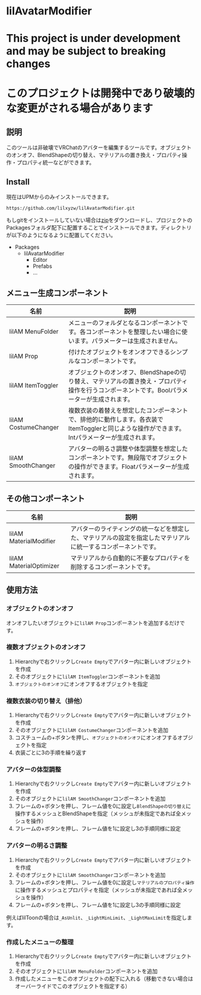 lilAvatarModifier
====

# This project is under development and may be subject to breaking changes
# このプロジェクトは開発中であり破壊的な変更がされる場合があります

## 説明

このツールは非破壊でVRChatのアバターを編集するツールです。オブジェクトのオンオフ、BlendShapeの切り替え、マテリアルの置き換え・プロパティ操作・プロパティ統一などができます。

## Install

現在はUPMからのみインストールできます。

```
https://github.com/lilxyzw/lilAvatarModifier.git
```

もしgitをインストールしていない場合は[zip](https://github.com/lilxyzw/lilAvatarModifier/archive/refs/heads/main.zip)をダウンロードし、プロジェクトのPackagesフォルダ配下に配置することでインストールできます。ディレクトリが以下のようになるように配置してください。

- Packages
  - lilAvatarModifier
    - Editor
    - Prefabs
    - ...

## メニュー生成コンポーネント

|名前|説明|
|-|-|
|lilAM MenuFolder|メニューのフォルダとなるコンポーネントです。各コンポーネントを整理したい場合に使います。パラメーターは生成されません。|
|lilAM Prop|付けたオブジェクトをオンオフできるシンプルなコンポーネントです。|
|lilAM ItemToggler|オブジェクトのオンオフ、BlendShapeの切り替え、マテリアルの置き換え・プロパティ操作を行うコンポーネントです。Boolパラメーターが生成されます。|
|lilAM CostumeChanger|複数衣装の着替えを想定したコンポーネントで、排他的に動作します。各衣装でItemTogglerと同じような操作ができます。Intパラメーターが生成されます。|
|lilAM SmoothChanger|アバターの明るさ調整や体型調整を想定したコンポーネントです。無段階でオブジェクトの操作ができます。Floatパラメーターが生成されます。|

## その他コンポーネント

|名前|説明|
|-|-|
|lilAM MaterialModifier|アバターのライティングの統一などを想定した、マテリアルの設定を指定したマテリアルに統一するコンポーネントです。|
|lilAM MaterialOptimizer|マテリアルから自動的に不要なプロパティを削除するコンポーネントです。|

## 使用方法

### オブジェクトのオンオフ

オンオフしたいオブジェクトに`lilAM Prop`コンポーネントを追加するだけです。

### 複数オブジェクトのオンオフ

1. Hierarchyで右クリックし`Create Empty`でアバター内に新しいオブジェクトを作成
2. そのオブジェクトに`lilAM ItemToggler`コンポーネントを追加
3. `オブジェクトのオンオフ`にオンオフするオブジェクトを指定

### 複数衣装の切り替え（排他）

1. Hierarchyで右クリックし`Create Empty`でアバター内に新しいオブジェクトを作成
2. そのオブジェクトに`lilAM CostumeChanger`コンポーネントを追加
3. コスチュームの+ボタンを押し、`オブジェクトのオンオフ`にオンオフするオブジェクトを指定
4. 衣装ごとに3の手順を繰り返す

### アバターの体型調整

1. Hierarchyで右クリックし`Create Empty`でアバター内に新しいオブジェクトを作成
2. そのオブジェクトに`lilAM SmoothChanger`コンポーネントを追加
3. フレームの+ボタンを押し、フレーム値を0に設定し`BlendShapeの切り替え`に操作するメッシュとBlendShapeを指定（メッシュが未指定であれば全メッシュを操作）
4. フレームの+ボタンを押し、フレーム値を1に設定し3の手順同様に設定

### アバターの明るさ調整

1. Hierarchyで右クリックし`Create Empty`でアバター内に新しいオブジェクトを作成
2. そのオブジェクトに`lilAM SmoothChanger`コンポーネントを追加
3. フレームの+ボタンを押し、フレーム値を0に設定し`マテリアルのプロパティ操作`に操作するメッシュとプロパティを指定（メッシュが未指定であれば全メッシュを操作）
4. フレームの+ボタンを押し、フレーム値を1に設定し3の手順同様に設定

例えばlilToonの場合は`_AsUnlit`、`_LightMinLimit`、`_LightMaxLimit`を指定します。

### 作成したメニューの整理

1. Hierarchyで右クリックし`Create Empty`でアバター内に新しいオブジェクトを作成
2. そのオブジェクトに`lilAM MenuFolder`コンポーネントを追加
3. 作成したメニューをこのオブジェクトの配下に入れる（移動できない場合はオーバーライドでこのオブジェクトを指定する）
